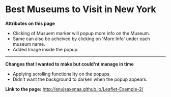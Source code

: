 Best Museums to Visit in New York
=================

**Attributes on this page**

- Clicking of Musuem marker will popup more info on the Museum.
- Same can also be acheived by clicking on 'More Info' under each museum name.
- Added Image inside the popup.

****

**Changes that I wanted to make but could'nt manage in time**

- Applying scrolling functionality on the popups.
- Didn't want the background to darken when the popup appears. 

**Link to the page:** http://anujsaxenaa.github.io/Leaflet-Example-2/
